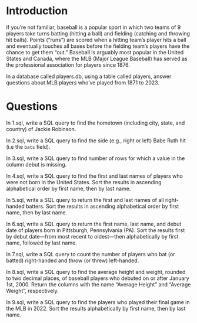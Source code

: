 # Introduction

If you’re not familiar, baseball is a popular sport in which two teams of 9 players take turns batting (hitting a ball) and fielding (catching and throwing hit balls). Points (“runs”) are scored when a hitting team’s player hits a ball and eventually touches all bases before the fielding team’s players have the chance to get them “out.” Baseball is arguably most popular in the United States and Canada, where the MLB (Major League Baseball) has served as the professional association for players since 1876.

In a database called players.db, using a table called players, answer questions about MLB players who’ve played from 1871 to 2023.

# Questions

In 1.sql, write a SQL query to find the hometown (including city, state, and country) of Jackie Robinson.

In 2.sql, write a SQL query to find the side (e.g., right or left) Babe Ruth hit (i.e the `bats` field).

In 3.sql, write a SQL query to find number of rows for which a value in the column debut is missing.

In 4.sql, write a SQL query to find the first and last names of players who were not born in the United States. Sort the results in ascending alphabetical order by first name, then by last name.

In 5.sql, write a SQL query to return the first and last names of all right-handed batters. Sort the results  in ascending alphabetical order by first name, then by last name.

In 6.sql, write a SQL query to return the first name, last name, and debut date of players born in Pittsburgh, Pennsylvania (PA). Sort the results first by debut date—from most recent to oldest—then alphabetically by first name, followed by last name.

In 7.sql, write a SQL query to count the number of players who bat (or batted) right-handed and throw (or threw) left-handed.

In 8.sql, write a SQL query to find the average height and weight, rounded to two decimal places, of baseball players who debuted on or after January 1st, 2000. Return the columns with the name “Average Height” and “Average Weight”, respectively.

In 9.sql, write a SQL query to find the players who played their final game in the MLB in 2022. Sort the results alphabetically by first name, then by last name.
